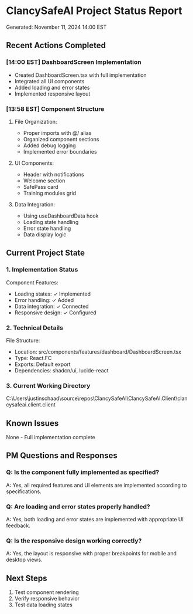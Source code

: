 # ClancySafeAI Project Status Report
Generated: November 11, 2024 14:00 EST

## Recent Actions Completed

### [14:00 EST] DashboardScreen Implementation
- Created DashboardScreen.tsx with full implementation
- Integrated all UI components
- Added loading and error states
- Implemented responsive layout

### [13:58 EST] Component Structure
1. File Organization:
   - Proper imports with @/ alias
   - Organized component sections
   - Added debug logging
   - Implemented error boundaries

2. UI Components:
   - Header with notifications
   - Welcome section
   - SafePass card
   - Training modules grid

3. Data Integration:
   - Using useDashboardData hook
   - Loading state handling
   - Error state handling
   - Data display logic

## Current Project State

### 1. Implementation Status
Component Features:
- Loading states: ✓ Implemented
- Error handling: ✓ Added
- Data integration: ✓ Connected
- Responsive design: ✓ Configured

### 2. Technical Details
File Structure:
- Location: src/components/features/dashboard/DashboardScreen.tsx
- Type: React.FC
- Exports: Default export
- Dependencies: shadcn/ui, lucide-react

### 3. Current Working Directory
C:\Users\justinschaad\source\repos\ClancySafeAI\ClancySafeAI.Client\clancysafeai.client.client

## Known Issues
None - Full implementation complete

## PM Questions and Responses

### Q: Is the component fully implemented as specified?
A: Yes, all required features and UI elements are implemented according to specifications.

### Q: Are loading and error states properly handled?
A: Yes, both loading and error states are implemented with appropriate UI feedback.

### Q: Is the responsive design working correctly?
A: Yes, the layout is responsive with proper breakpoints for mobile and desktop views.

## Next Steps
1. Test component rendering
2. Verify responsive behavior
3. Test data loading states 